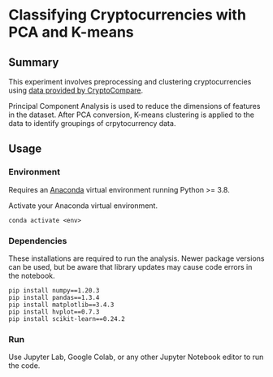 # Classifying Cryptocurrencies with PCA and K-means

## Summary

This experiment involves preprocessing and clustering cryptocurrencies using [data provided by CryptoCompare](https://min-api.cryptocompare.com/data/all/coinlist).

Principal Component Analysis is used to reduce the dimensions of features in the dataset. After PCA conversion, K-means clustering is applied to the data to identify groupings of crpytocurrency data.

## Usage

### Environment

Requires an [Anaconda](https://www.anaconda.com/products/distribution) virtual environment running Python >= 3.8.

Activate your Anaconda virtual environment.
```shell
conda activate <env>
```

### Dependencies

These installations are required to run the analysis. Newer package versions can be used, but be aware that library updates may cause code errors in the notebook.

```shell
pip install numpy==1.20.3
pip install pandas==1.3.4
pip install matplotlib==3.4.3
pip install hvplot==0.7.3
pip install scikit-learn==0.24.2
```

### Run

Use Jupyter Lab, Google Colab, or any other Jupyter Notebook editor to run the code.